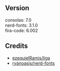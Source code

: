 ## Version

consolas: 7.0  
nerd-fonts: 3.1.0  
fira-code: 6.002

## Credits

- [ezequielRamis/liga](https://github.com/EzequielRamis/liga)
- [ryanoasis/nerd-fonts](https://github.com/ryanoasis/nerd-fonts)

